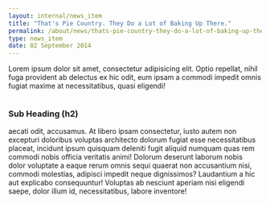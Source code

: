 ```yaml
---
layout: internal/news_item
title: "That's Pie Country. They Do a Lot of Baking Up There."
permalink: /about/news/thats-pie-country-they-do-a-lot-of-baking-up-there/
type: news_item
date: 02 September 2014
---
```


Lorem ipsum dolor sit amet, consectetur adipisicing elit. Optio repellat, nihil fuga provident ab delectus ex hic odit, eum ipsam a commodi impedit omnis fugiat maxime at necessitatibus, quasi eligendi!

<div class="image-right">
	<img src="http://lorempixel.com/380/253/nature" alt="">
</div>

### Sub Heading (h2)

aecati odit, accusamus. At libero ipsam consectetur, iusto autem non excepturi doloribus voluptas architecto dolorum fugiat esse necessitatibus placeat, incidunt ipsum quisquam deleniti fugit aliquid numquam quas rem commodi nobis officia veritatis animi! Dolorum deserunt laborum nobis dolor voluptate a eaque rerum omnis sequi quaerat non accusantium nisi, commodi molestias, adipisci impedit neque dignissimos? Laudantium a hic aut explicabo consequuntur! Voluptas ab nesciunt aperiam nisi eligendi saepe, dolor illum id, necessitatibus, labore inventore!